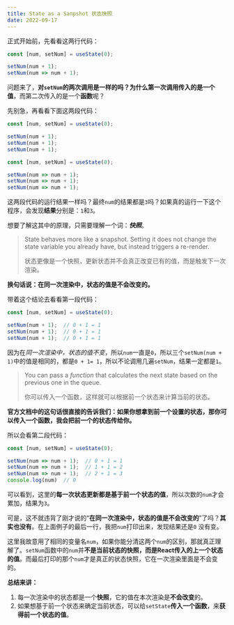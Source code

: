 ```yaml
---
title: State as a Sanpshot 状态快照
date: 2022-09-17
---
```


正式开始前，先看看这两行代码：

```js
const [num, setNum] = useState(0);

setNum(num + 1);
setNum(num => num + 1);
```

问题来了，**对`setNum`的两次调用是一样的吗？**为什么第一次调用传入的是一个**值**，而第二次传入的是一个**函数**呢？

先别急，再看看下面这两段代码：

```js
const [num, setNum] = useState(0);

setNum(num + 1);
setNum(num + 1);
setNum(num + 1);
```

```js
const [num, setNum] = useState(0);

setNum(num => num + 1);
setNum(num => num + 1);
setNum(num => num + 1);
```

这两段代码的运行结果一样吗？最终`num`的结果都是`3`吗？如果真的运行一下这个程序，会发现**结果**分别是：`1`和`3`。

想要了解这其中的原理，只需要理解一个词：***快照***。

> State behaves more like a snapshot. Setting it does not change the state variable you already have, but instead triggers a re-render.
>
> 状态更像是一个快照，更新状态并不会真正改变已有的值，而是触发下一次渲染。

**换句话说：在同一次渲染中，状态的值是不会改变的。**

带着这个结论去看看第一段代码：

```js
const [num, setNum] = useState(0);

setNum(num + 1);  // 0 + 1 = 1
setNum(num + 1);  // 0 + 1 = 1
setNum(num + 1);  // 0 + 1 = 1
```

因为在*同一次渲染中，状态的值不变*，所以`num`一直是`0`，所以三个`setNum(num + 1)`中的值是相同的，都是`0 + 1= 1`，所以不论调用几遍`setNum`，结果一定都是`1`。

> You can pass a *function* that calculates the next state based on the previous one in the queue.
>
> 你可以传入一个函数，这样就可以根据前一个状态来计算当前的状态。

**官方文档中的这句话很直接的告诉我们：如果你想拿到前一个设置的状态，那你可以传入一个函数，我会把前一个的状态传给你。**

所以会看第二段代码：

```js
const [num, setNum] = useState(0);

setNum(num => num + 1);  // 0 + 1 = 1
setNum(num => num + 1);  // 1 + 1 = 2
setNum(num => num + 1);  // 2 + 1 = 3
console.log(num)  // 0
```

可以看到，这里的**每一次状态更新都是基于前一个状态的值**，所以次数的`num`才会累加，结果为`3`。

可是，这不就违背了刚才说的“**在同一次渲染中，状态的值是不会改变的**”了吗？**其实也没有**。在上面例子的最后一行，我把`num`打印出来，发现结果还是`0` 没有变。

这里我故意用了相同的变量名`num`，如果你能分清这两个`num`的区别，那就真正理解了。`setNum`函数中的`num`并**不是当前状态的快照，而是React传入的上一个状态的值**。而最后打印的那个`num`才是真正的状态快照，它在一次渲染里面是不会变的。

**总结来讲：**

1. 每一次渲染中的状态都是一个**快照**，它的值在本次渲染是**不会改变**的。
2. 如果想基于前一个状态来确定当前状态，可以给`setState`**传入一个函数**，来**获得前一个状态的值**。